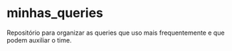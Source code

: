 # minhas_queries
Repositório para organizar as queries que uso mais frequentemente e que podem auxiliar o time.
